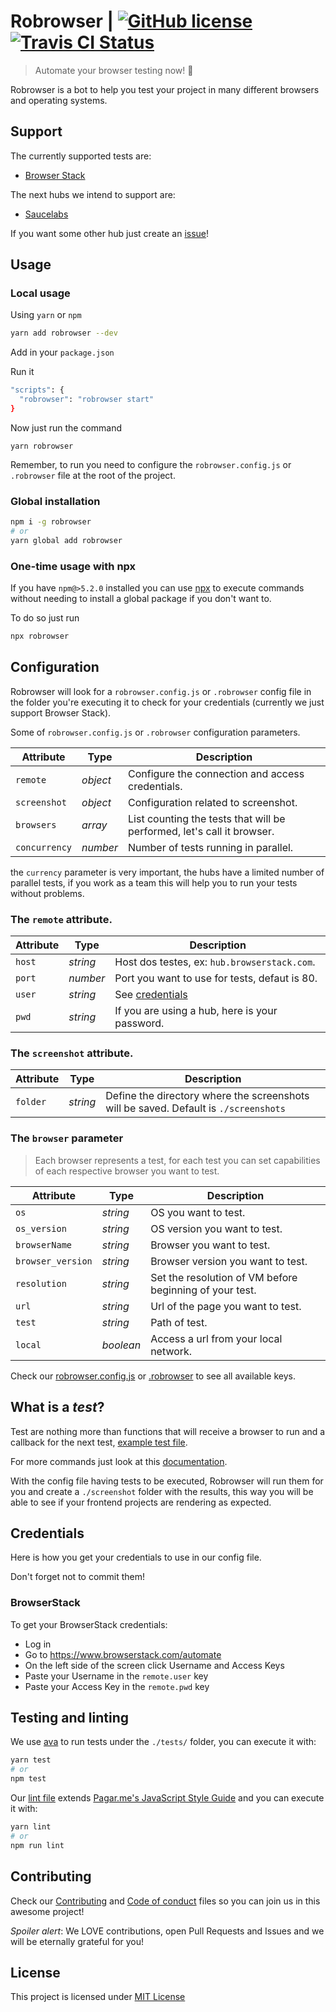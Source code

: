 # Robrowser | [![GitHub license](https://img.shields.io/github/license/mashape/apistatus.svg)](https://github.com/pagarme/robrowser/blob/master/LICENSE) [![Travis CI Status](https://travis-ci.org/pagarme/robrowser.svg?branch=master)](https://travis-ci.org/pagarme/robrowser)
> Automate your browser testing now! 🤖

Robrowser is a bot to help you test your project in many different browsers and operating systems.

## Support

The currently supported tests are:

- [Browser Stack](https://www.browserstack.com)

The next hubs we intend to support are:

- [Saucelabs](https://saucelabs.com/)

If you want some other hub just create an [issue](https://github.com/pagarme/robrowser/issues)!

## Usage

### Local usage

Using `yarn` or `npm`

```sh
yarn add robrowser --dev
```

Add in your `package.json`

Run it
```sh
"scripts": {
  "robrowser": "robrowser start"
}
```

Now just run the command
```
yarn robrowser
```

Remember, to run you need to configure the `robrowser.config.js` or `.robrowser` file at the root of the project.

### Global installation

```sh
npm i -g robrowser
# or
yarn global add robrowser
```

### One-time usage with npx

If you have `npm@>5.2.0` installed you can use [npx](https://medium.com/@maybekatz/introducing-npx-an-npm-package-runner-55f7d4bd282b) to execute commands without needing to install a global package if you don't want to.

To do so just run

```sh
npx robrowser
```

## Configuration

Robrowser will look for a `robrowser.config.js` or `.robrowser` config file in the folder you're executing it to check for your credentials (currently we just support Browser Stack).

Some of `robrowser.config.js` or `.robrowser` configuration parameters.

| Attribute | Type | Description |
| ---- | ---- | ---- |
| `remote` | *object* | Configure the connection and access credentials.
| `screenshot` | *object* | Configuration related to screenshot.
| `browsers` | *array* | List counting the tests that will be performed, let's call it browser.
| `concurrency` | *number* | Number of tests running in parallel.

the `currency` parameter is very important, the hubs have a limited number of parallel tests, if you work as a team this will help you to run your tests without problems.

### The `remote` attribute.

| Attribute | Type | Description |
| ---- | ---- | ---- |
| `host` | *string* | Host dos testes, ex: `hub.browserstack.com`.
| `port` | *number* | Port you want to use for tests, defaut is 80.
| `user` | *string* | See [credentials](#credentials)
| `pwd` | *string* | If you are using a hub, here is your password.

### The `screenshot` attribute.

| Attribute | Type | Description |
| ---- | ---- | ---- |
| `folder` | *string* | Define the directory where the screenshots will be saved. Default is `./screenshots`

### The `browser` parameter

> Each browser represents a test, for each test you can set capabilities of each respective browser you want to test.

| Attribute | Type | Description |
| ---- | ---- | ---- |
| `os` | *string* | OS you want to test.
| `os_version` | *string* | OS version you want to test.
| `browserName` | *string* | Browser you want to test.
| `browser_version` | *string* | Browser version you want to test.
| `resolution` | *string* | Set the resolution of VM before beginning of your test.
| `url` | *string* | Url of the page you want to test.
| `test` | *string* | Path of test.
| `local` | *boolean* | Access a url from your local network.

Check our [robrowser.config.js](./examples/robrowser.config.js) or [.robrowser](./examples/.robrowser) to see all available keys.

## What is a _test_?

Test are nothing more than functions that will receive a browser to run and a callback for the next test, [example test file](./examples/index.des.js).

For more commands just look at this [documentation](https://github.com/admc/wd/blob/master/doc/api.md).

With the config file having tests to be executed, Robrowser will run them for you and create a `./screenshot` folder with the results, this way you will be able to see if your frontend projects are rendering as expected.

## Credentials

Here is how you get your credentials to use in our config file.

Don't forget not to commit them!

### BrowserStack

To get your BrowserStack credentials:

- Log in
- Go to https://www.browserstack.com/automate
- On the left side of the screen click Username and Access Keys
- Paste your Username in the `remote.user` key
- Paste your Access Key in the `remote.pwd` key

## Testing and linting

We use [ava](https://github.com/avajs/ava) to run tests under the `./tests/` folder, you can execute it with:

```sh
yarn test
# or
npm test
```

Our [lint file](.eslintrc) extends [Pagar.me's JavaScript Style Guide](https://github.com/pagarme/javascript-style-guide) and you can execute it with:

```sh
yarn lint
# or
npm run lint
```

## Contributing

Check our [Contributing](./.github/CONTRIBUTING.md) and [Code of conduct](./.github/CODE_OF_CONDUCT.md) files so you can join us in this awesome project!

_Spoiler alert_: We LOVE contributions, open Pull Requests and Issues and we will be eternally grateful for you!

## License

This project is licensed under [MIT License](./LICENSE)
